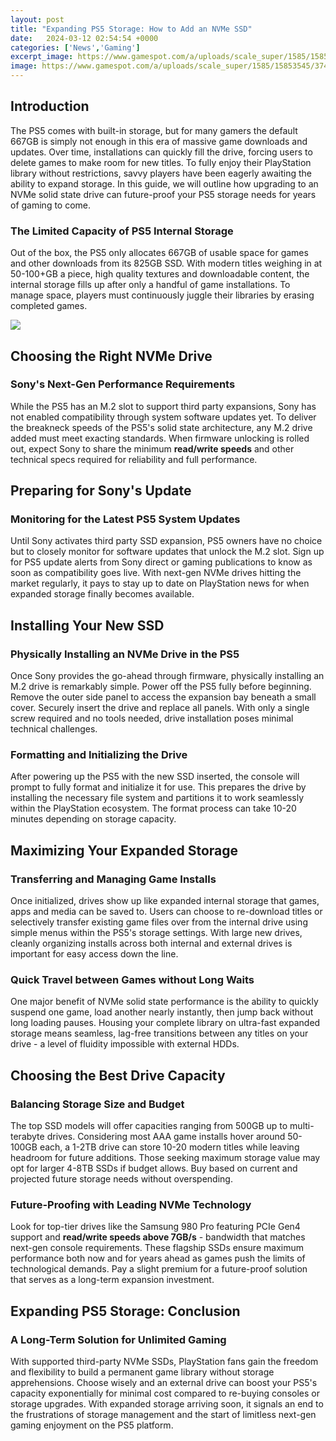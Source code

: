 ```yaml
---
layout: post
title: "Expanding PS5 Storage: How to Add an NVMe SSD"
date:   2024-03-12 02:54:54 +0000
categories: ['News','Gaming']
excerpt_image: https://www.gamespot.com/a/uploads/scale_super/1585/15853545/3744520-screenshot2020-10-08at19.45.12(2).png
image: https://www.gamespot.com/a/uploads/scale_super/1585/15853545/3744520-screenshot2020-10-08at19.45.12(2).png
---
```


## Introduction
The PS5 comes with built-in storage, but for many gamers the default 667GB is simply not enough in this era of massive game downloads and updates. Over time, installations can quickly fill the drive, forcing users to delete games to make room for new titles. To fully enjoy their PlayStation library without restrictions, savvy players have been eagerly awaiting the ability to expand storage. In this guide, we will outline how upgrading to an NVMe solid state drive can future-proof your PS5 storage needs for years of gaming to come.
### **The Limited Capacity of PS5 Internal Storage** 
Out of the box, the PS5 only allocates 667GB of usable space for games and other downloads from its 825GB SSD. With modern titles weighing in at 50-100+GB a piece, high quality textures and downloadable content, the internal storage fills up after only a handful of game installations. To manage space, players must continuously juggle their libraries by erasing completed games.

![](https://www.gamespot.com/a/uploads/scale_super/1585/15853545/3744520-screenshot2020-10-08at19.45.12(2).png)
## Choosing the Right NVMe Drive
### **Sony's Next-Gen Performance Requirements**
While the PS5 has an M.2 slot to support third party expansions, Sony has not enabled compatibility through system software updates yet. To deliver the breakneck speeds of the PS5's solid state architecture, any M.2 drive added must meet exacting standards. When firmware unlocking is rolled out, expect Sony to share the minimum **read/write speeds** and other technical specs required for reliability and full performance.
## Preparing for Sony's Update  
### **Monitoring for the Latest PS5 System Updates**
Until Sony activates third party SSD expansion, PS5 owners have no choice but to closely monitor for software updates that unlock the M.2 slot. Sign up for PS5 update alerts from Sony direct or gaming publications to know as soon as compatibility goes live. With next-gen NVMe drives hitting the market regularly, it pays to stay up to date on PlayStation news for when expanded storage finally becomes available.
## Installing Your New SSD 
### **Physically Installing an NVMe Drive in the PS5**  
Once Sony provides the go-ahead through firmware, physically installing an M.2 drive is remarkably simple. Power off the PS5 fully before beginning. Remove the outer side panel to access the expansion bay beneath a small cover. Securely insert the drive and replace all panels. With only a single screw required and no tools needed, drive installation poses minimal technical challenges. 
### **Formatting and Initializing the Drive**
After powering up the PS5 with the new SSD inserted, the console will prompt to fully format and initialize it for use. This prepares the drive by installing the necessary file system and partitions it to work seamlessly within the PlayStation ecosystem. The format process can take 10-20 minutes depending on storage capacity.
## Maximizing Your Expanded Storage
### **Transferring and Managing Game Installs**  
Once initialized, drives show up like expanded internal storage that games, apps and media can be saved to. Users can choose to re-download titles or selectively transfer existing game files over from the internal drive using simple menus within the PS5's storage settings. With large new drives, cleanly organizing installs across both internal and external drives is important for easy access down the line.   
### **Quick Travel between Games without Long Waits**
One major benefit of NVMe solid state performance is the ability to quickly suspend one game, load another nearly instantly, then jump back without long loading pauses. Housing your complete library on ultra-fast expanded storage means seamless, lag-free transitions between any titles on your drive - a level of fluidity impossible with external HDDs.
## Choosing the Best Drive Capacity  
### **Balancing Storage Size and Budget**
The top SSD models will offer capacities ranging from 500GB up to multi-terabyte drives. Considering most AAA game installs hover around 50-100GB each, a 1-2TB drive can store 10-20 modern titles while leaving headroom for future additions. Those seeking maximum storage value may opt for larger 4-8TB SSDs if budget allows. Buy based on current and projected future storage needs without overspending.
### **Future-Proofing with Leading NVMe Technology**  
Look for top-tier drives like the Samsung 980 Pro featuring PCIe Gen4 support and **read/write speeds above 7GB/s** - bandwidth that matches next-gen console requirements. These flagship SSDs ensure maximum performance both now and for years ahead as games push the limits of technological demands. Pay a slight premium for a future-proof solution that serves as a long-term expansion investment.
## Expanding PS5 Storage: Conclusion
### **A Long-Term Solution for Unlimited Gaming**
With supported third-party NVMe SSDs, PlayStation fans gain the freedom and flexibility to build a permanent game library without storage apprehensions. Choose wisely and an external drive can boost your PS5's capacity exponentially for minimal cost compared to re-buying consoles or storage upgrades. With expanded storage arriving soon, it signals an end to the frustrations of storage management and the start of limitless next-gen gaming enjoyment on the PS5 platform.